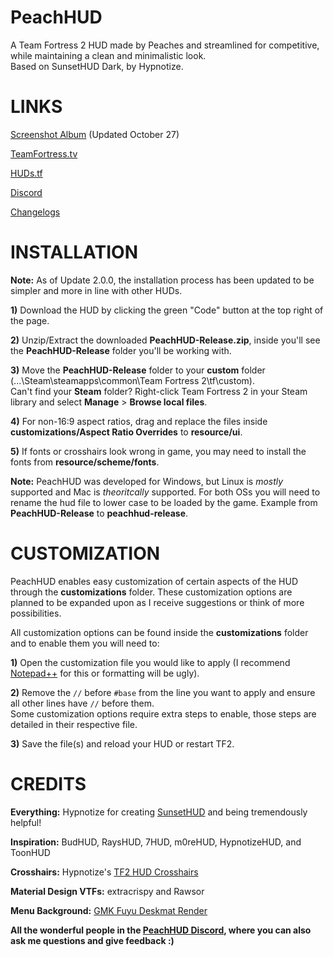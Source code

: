 # PeachHUD
A Team Fortress 2 HUD made by Peaches and streamlined for competitive, while maintaining a clean and minimalistic look.  
Based on SunsetHUD Dark, by Hypnotize.

# LINKS
[Screenshot Album](https://imgur.com/a/j6d9TjP) (Updated October 27)

[TeamFortress.tv](https://www.teamfortress.tv/55139/peachhud)

[HUDs.tf](https://huds.tf/forum/showthread.php?tid=2352)

[Discord](https://discord.gg/HyZRVtp)

[Changelogs](https://github.com/PapaPeach/PeachHUD/commits/master)

# INSTALLATION
**Note:** As of Update 2.0.0, the installation process has been updated to be simpler and more in line with other HUDs.  

**1)** Download the HUD by clicking the green "Code" button at the top right of the page.

**2)** Unzip/Extract the downloaded **PeachHUD-Release.zip**, inside you'll see the **PeachHUD-Release** folder you'll be working with.  

**3)** Move the **PeachHUD-Release** folder to your **custom** folder (...\Steam\steamapps\common\Team Fortress 2\tf\custom).   
Can't find your **Steam** folder? Right-click Team Fortress 2 in your Steam library and select **Manage** > **Browse local files**.

**4)** For non-16:9 aspect ratios, drag and replace the files inside **customizations/Aspect Ratio Overrides** to **resource/ui**.

**5)** If fonts or crosshairs look wrong in game, you may need to install the fonts from **resource/scheme/fonts**.

**Note:** PeachHUD was developed for Windows, but Linux is *mostly* supported and Mac is *theoritcally* supported. For both OSs you will need to rename the hud file to lower case to be loaded by the game. Example from **PeachHUD-Release** to **peachhud-release**.

# CUSTOMIZATION
PeachHUD enables easy customization of certain aspects of the HUD through the **customizations** folder. These customization options are planned to be expanded upon as I receive suggestions or think of more possibilities.

All customization options can be found inside the **customizations** folder and to enable them you will need to:

**1)** Open the customization file you would like to apply (I recommend [Notepad++](https://notepad-plus-plus.org) for this or formatting will be ugly).

**2)** Remove the `//` before `#base` from the line you want to apply and ensure all other lines have `//` before them.  
Some customization options require extra steps to enable, those steps are detailed in their respective file.

**3)** Save the file(s) and reload your HUD or restart TF2.

# CREDITS
**Everything:** Hypnotize for creating [SunsetHUD](https://github.com/Hypnootize/Sunset-Hud) and being tremendously helpful!

**Inspiration:** BudHUD, RaysHUD, 7HUD, m0reHUD, HypnotizeHUD, and ToonHUD

**Crosshairs:** Hypnotize's [TF2 HUD Crosshairs](https://github.com/Hypnootize/TF2-Hud-Crosshairs)

**Material Design VTFs:** extracrispy and Rawsor

**Menu Background:** [GMK Fuyu Deskmat Render](https://www.reddit.com/r/MechanicalKeyboards/comments/dqfll4/a_fitting_beginning_for_the_season/)

**All the wonderful people in the [PeachHUD Discord](https://discord.gg/HyZRVtp), where you can also ask me questions and give feedback :)**
